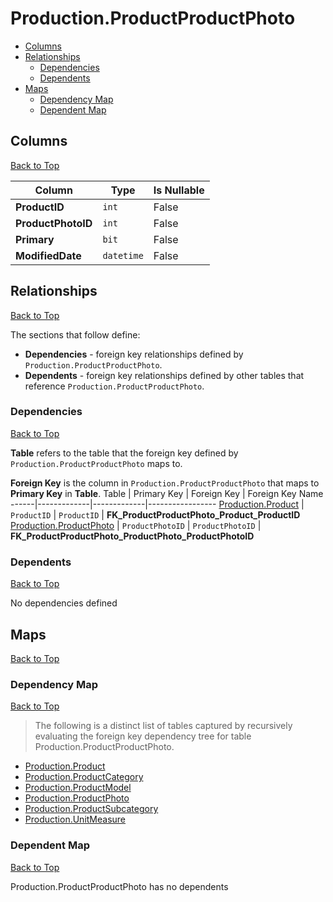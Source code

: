 # Production.ProductProductPhoto

* [Columns](#columns)
* [Relationships](#relationships)
    * [Dependencies](#dependencies)
    * [Dependents](#dependents)
* [Maps](#maps)
    * [Dependency Map](#dependency-map)
    * [Dependent Map](#dependent-map)

## Columns
[Back to Top](#productionproductproductphoto)

Column | Type | Is Nullable
-------|------|------------
**ProductID** | `int` | False
**ProductPhotoID** | `int` | False
**Primary** | `bit` | False
**ModifiedDate** | `datetime` | False

## Relationships
[Back to Top](#productionproductproductphoto)


The sections that follow define:
* **Dependencies** - foreign key relationships defined by `Production.ProductProductPhoto`.
* **Dependents** - foreign key relationships defined by other tables that reference `Production.ProductProductPhoto`.

### Dependencies
[Back to Top](#productionproductproductphoto)


**Table** refers to the table that the foreign key defined by `Production.ProductProductPhoto` maps to.

**Foreign Key** is the column in `Production.ProductProductPhoto` that maps to **Primary Key** in **Table**.
Table | Primary Key | Foreign Key | Foreign Key Name
------|-------------|-------------|-----------------
[Production.Product](./Product.md) | `ProductID` | `ProductID` | **FK_ProductProductPhoto_Product_ProductID**
[Production.ProductPhoto](./ProductPhoto.md) | `ProductPhotoID` | `ProductPhotoID` | **FK_ProductProductPhoto_ProductPhoto_ProductPhotoID**

### Dependents
[Back to Top](#productionproductproductphoto)

No dependencies defined

## Maps
[Back to Top](#productionproductproductphoto)

### Dependency Map
[Back to Top](#productionproductproductphoto)

> The following is a distinct list of tables captured by recursively evaluating the foreign key dependency tree for table Production.ProductProductPhoto.

* [Production.Product](./Product.md)
* [Production.ProductCategory](./ProductCategory.md)
* [Production.ProductModel](./ProductModel.md)
* [Production.ProductPhoto](./ProductPhoto.md)
* [Production.ProductSubcategory](./ProductSubcategory.md)
* [Production.UnitMeasure](./UnitMeasure.md)

### Dependent Map
[Back to Top](#productionproductproductphoto)

Production.ProductProductPhoto has no dependents

